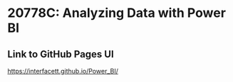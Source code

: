 # 20778C: Analyzing Data with Power BI

## Link to GitHub Pages UI
https://interfacett.github.io/Power_BI/

